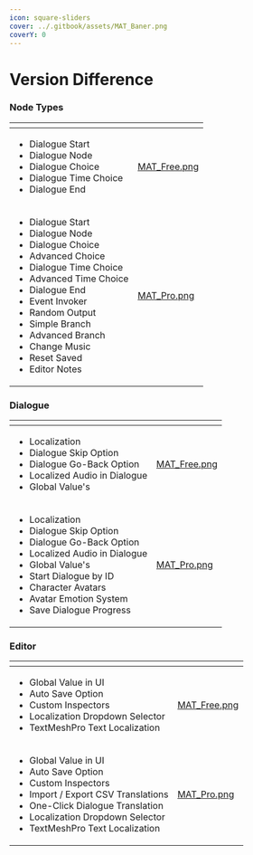 ```yaml
---
icon: square-sliders
cover: ../.gitbook/assets/MAT_Baner.png
coverY: 0
---
```


# Version Difference

### Node Types

<table data-card-size="large" data-view="cards"><thead><tr><th></th><th data-hidden data-card-cover data-type="files"></th></tr></thead><tbody><tr><td><ul><li>Dialogue Start</li><li>Dialogue Node</li><li>Dialogue Choice</li><li>Dialogue Time Choice</li><li>Dialogue End</li></ul></td><td><a href="../.gitbook/assets/MAT_Free.png">MAT_Free.png</a></td></tr><tr><td><ul><li>Dialogue Start</li><li>Dialogue Node</li><li>Dialogue Choice</li><li>Advanced Choice</li><li>Dialogue Time Choice</li><li>Advanced Time Choice</li><li>Dialogue End</li><li>Event Invoker</li><li>Random Output</li><li>Simple Branch</li><li>Advanced Branch</li><li>Change Music</li><li>Reset Saved</li><li>Editor Notes</li></ul></td><td><a href="../.gitbook/assets/MAT_Pro.png">MAT_Pro.png</a></td></tr></tbody></table>

### Dialogue

<table data-card-size="large" data-view="cards"><thead><tr><th></th><th data-hidden data-card-cover data-type="files"></th></tr></thead><tbody><tr><td><ul><li>Localization</li><li>Dialogue Skip Option</li><li>Dialogue Go-Back Option</li><li>Localized Audio in Dialogue</li><li>Global Value's</li></ul></td><td><a href="../.gitbook/assets/MAT_Free.png">MAT_Free.png</a></td></tr><tr><td><ul><li>Localization</li><li>Dialogue Skip Option</li><li>Dialogue Go-Back Option</li><li>Localized Audio in Dialogue</li><li>Global Value's</li><li>Start Dialogue by ID</li><li>Character Avatars</li><li>Avatar Emotion System</li><li>Save Dialogue Progress</li></ul></td><td><a href="../.gitbook/assets/MAT_Pro.png">MAT_Pro.png</a></td></tr></tbody></table>

### Editor

<table data-card-size="large" data-view="cards"><thead><tr><th></th><th data-hidden data-card-cover data-type="files"></th></tr></thead><tbody><tr><td><ul><li>Global Value in UI</li><li>Auto Save Option</li><li>Custom Inspectors</li><li>Localization Dropdown Selector</li><li>TextMeshPro Text Localization</li></ul></td><td><a href="../.gitbook/assets/MAT_Free.png">MAT_Free.png</a></td></tr><tr><td><p></p><ul><li>Global Value in UI</li><li>Auto Save Option</li><li>Custom Inspectors</li><li>Import / Export CSV Translations</li><li>One-Click Dialogue Translation</li><li>Localization Dropdown Selector</li><li>TextMeshPro Text Localization</li></ul></td><td><a href="../.gitbook/assets/MAT_Pro.png">MAT_Pro.png</a></td></tr></tbody></table>
